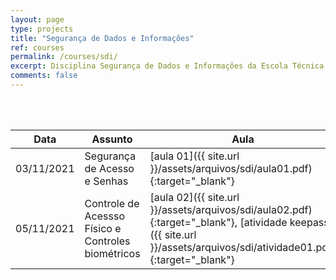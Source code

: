 ```yaml
---
layout: page
type: projects
title: "Segurança de Dados e Informações"
ref: courses
permalink: /courses/sdi/
excerpt: Disciplina Segurança de Dados e Informações da Escola Técnica Estadual Governador Eduardo Campos, São bento do Una-PE.
comments: false
---
```

<br/>

<br/>

| Data | Assunto | Aula |
| --- | ------- | --- |
| 03/11/2021 | Segurança de Acesso e Senhas | [aula 01]({{ site.url }}/assets/arquivos/sdi/aula01.pdf){:target="_blank"} |
| 05/11/2021 | Controle de Acessso Físico  e Controles biométricos| [aula 02]({{ site.url }}/assets/arquivos/sdi/aula02.pdf){:target="_blank"}, [atividade keepass]({{ site.url }}/assets/arquivos/sdi/atividade01.pdf){:target="_blank"}  |
